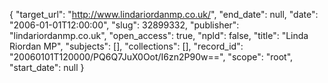 {
  "target_url": "http://www.lindariordanmp.co.uk/", 
  "end_date": null, 
  "date": "2006-01-01T12:00:00", 
  "slug": 32899332, 
  "publisher": "lindariordanmp.co.uk", 
  "open_access": true, 
  "npld": false, 
  "title": "Linda Riordan MP", 
  "subjects": [], 
  "collections": [], 
  "record_id": "20060101T120000/PQ6Q7JuX0Oot/I6zn2P90w==", 
  "scope": "root", 
  "start_date": null
}

